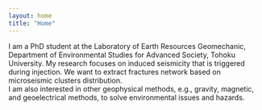 ```yaml
---
layout: home
title: "Home"
---
```


I am a PhD student at the Laboratory of Earth Resources Geomechanic, Department of Environmental Studies for Advanced Society, Tohoku University. My research focuses on induced seismicity that is triggered during injection. We want to extract fractures network based on microseismic clusters distribution.<br>
I am also interested in other geophysical methods, e.g., gravity, magnetic, and geoelectrical methods, to solve environmental issues and hazards.
